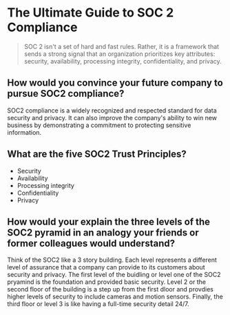# The Ultimate Guide to SOC 2 Compliance

> SOC 2 isn't a set of hard and fast rules. Rather, it is a framework that sends a strong signal that an organization prioritizes key attributes: security, availability, processing integrity, confidentiality, and privacy.

## How would you convince your future company to pursue SOC2 compliance?
 SOC2 compliance is a widely recognized and respected standard for data security and privacy. It can also improve the company's ability to win new business by demonstrating a commitment to protecting sensitive information.
## What are the five SOC2 Trust Principles?
- Security
- Availability
- Processing integrity
- Confidentiality
- Privacy

## How would your explain the three levels of the SOC2 pyramid in an analogy your friends or former colleagues would understand?
Think of the SOC2 like a 3 story building. Each level represents a different level of assurance that a company can provide to its customers about security and privacy. The first level of the buidling or level one of the SOC2 pryamind is the foundation and provided basic security.
Level 2 or the second floor of the building is a step up from the first dloor and provdies higher levels of security to include cameras and motion sensors.
Finally, the third floor or level 3 is like having a full-time security detail 24/7.
